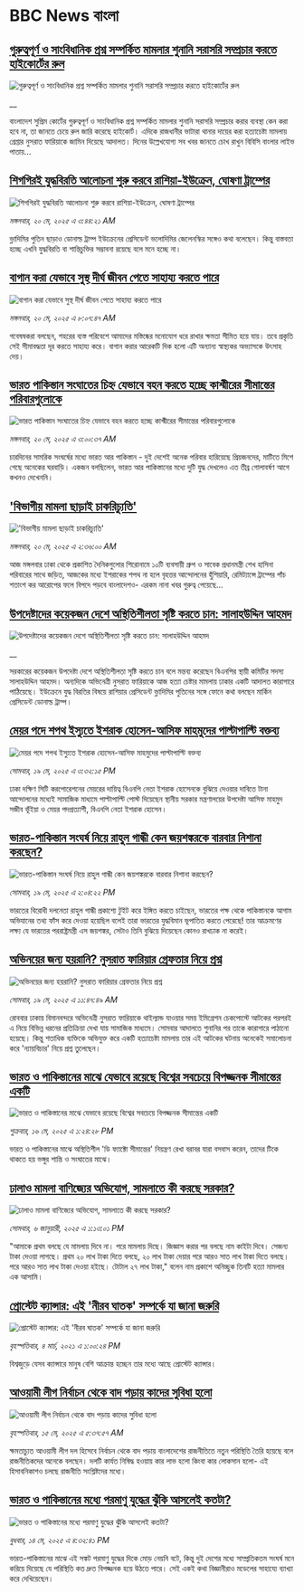 # BBC News বাংলা## [গুরুত্বপূর্ণ ও সাংবিধানিক প্রশ্ন সম্পর্কিত মামলার শুনানি সরাসরি সম্প্রচার করতে হাইকোর্টের রুল ](https://www.bbc.co.uk/bengali/live/cj0998p4ed4t?at_campaign=githubrss)![গুরুত্বপূর্ণ ও সাংবিধানিক প্রশ্ন সম্পর্কিত মামলার শুনানি সরাসরি সম্প্রচার করতে হাইকোর্টের রুল ](https://ichef.bbci.co.uk/ace/standard/240/cpsprodpb/d59f/live/c8b85ab0-3556-11f0-96c3-cf669419a2b0.jpg)__বাংলাদেশ সুপ্রিম কোর্টের গুরুত্বপূর্ণ ও সাংবিধানিক প্রশ্ন সম্পর্কিত মামলার শুনানি সরাসরি সম্প্রচার করার ব্যবস্থা কেন করা হবে না, তা জানতে চেয়ে রুল জারি করেছে হাইকোর্ট। এদিকে রাজধানীর ভাটারা থানার দায়ের করা হত্যাচেষ্টা মামলায় গ্রেপ্তার নুসরাত ফারিয়াকে জামিন দিয়েছে আদালত। দিনের উল্লেখযোগ্য সব খবর জানতে চোখ রাখুন বিবিসি বাংলার লাইভ পাতায়...## [শিগগিরই যুদ্ধবিরতি আলোচনা শুরু করবে রাশিয়া-ইউক্রেন, ঘোষণা ট্রাম্পের](https://www.bbc.com/bengali/articles/cvgd9g2mzjjo?at_campaign=githubrss)![শিগগিরই যুদ্ধবিরতি আলোচনা শুরু করবে রাশিয়া-ইউক্রেন, ঘোষণা ট্রাম্পের](https://ichef.bbci.co.uk/ace/standard/240/cpsprodpb/58b1/live/4b677240-3528-11f0-96c3-cf669419a2b0.jpg)_মঙ্গলবার, ২০ মে, ২০২৫ এ ৩:৪৪:২১ AM_ভ্লাদিমির পুতিন ছাড়াও ডোনাল্ড ট্রাম্প ইউক্রেনের প্রেসিডেন্ট ভলোদিমির জেলেনস্কির সঙ্গেও কথা বলেছেন। কিন্তু বাস্তবতা হচ্ছে এখনি যুদ্ধবিরতি বা শান্তিচুক্তির সম্ভাবনা রয়েছে বলে মনে হচ্ছে না।## [বাগান করা যেভাবে সুস্থ দীর্ঘ জীবন পেতে সাহায্য করতে পারে ](https://www.bbc.com/bengali/articles/crmkj47z1rlo?at_campaign=githubrss)![বাগান করা যেভাবে সুস্থ দীর্ঘ জীবন পেতে সাহায্য করতে পারে ](https://ichef.bbci.co.uk/ace/standard/240/cpsprodpb/8a78/live/fbd273f0-3302-11f0-96c3-cf669419a2b0.jpg)_মঙ্গলবার, ২০ মে, ২০২৫ এ ৮:০৭:৪৭ AM_গবেষষকরা বলছেন, শহরের ব্যস্ত পরিবেশে আমাদের মস্তিষ্কের মনোযোগ ধরে রাখার ক্ষমতা সীমিত হয়ে যায়। তবে প্রকৃতি সেই সীমাবদ্ধতা দূর করতে সাহায্য করে। বাগান করার আরেকটি দিক হলো এটি অন্যান্য স্বাস্থ্যকর অভ্যাসকে উৎসাহ দেয়।## [ভারত পাকিস্তান সংঘাতের চিহ্ন যেভাবে বহন করতে হচ্ছে কাশ্মীরের সীমান্তের পরিবারগুলোকে ](https://www.bbc.com/bengali/articles/cx2j8gl3kvpo?at_campaign=githubrss)![ভারত পাকিস্তান সংঘাতের চিহ্ন যেভাবে বহন করতে হচ্ছে কাশ্মীরের সীমান্তের পরিবারগুলোকে ](https://ichef.bbci.co.uk/ace/standard/240/cpsprodpb/4bbf/live/25fd5940-3558-11f0-b7a7-db7402bc2830.jpg)_মঙ্গলবার, ২০ মে, ২০২৫ এ ৩:০০:৩৭ AM_চারদিনের সামরিক সংঘর্ষের মধ্যে ভারত আর পাকিস্তান - দুই দেশেই অনেক পরিবার হারিয়েছে  প্রিয়জনদের, মাটিতে মিশে গেছে অনেকের ঘরবাড়ি। একজন বলছিলেন, ভারত আর পাকিস্তানের মধ্যে দুটি যুদ্ধ দেখলেও এত তীব্র গোলাবর্ষণ আগে কখনও দেখেননি।## ['বিভাগীয় মামলা ছাড়াই চাকরিচ্যুতি'](https://www.bbc.com/bengali/articles/clyg14e2gg5o?at_campaign=githubrss)!['বিভাগীয় মামলা ছাড়াই চাকরিচ্যুতি'](https://ichef.bbci.co.uk/ace/standard/240/cpsprodpb/ae47/live/5ae75bb0-3521-11f0-8947-7d6241f9fce9.jpg)_মঙ্গলবার, ২০ মে, ২০২৫ এ ২:৩৬:০০ AM_আজ মঙ্গলবার ঢাকা থেকে প্রকাশিত দৈনিকগুলোর শিরোনামে ১০টি ব্যবসায়ী গ্রুপ ও সাবেক প্রধানমন্ত্রী শেখ হাসিনা পরিবারের সাথে জড়িত, আজকের মধ্যে ইশরাকের শপথ না হলে বৃহত্তর আন্দোলনের হুঁশিয়ারি, রেমিট্যান্সে ট্রাম্পের পাঁচ শতাংশ কর আরোপের ফলে বিপদে পড়বে বাংলাদেশও- এরকম নানা খবর গুরুত্ব পেয়েছে…## [উপদেষ্টাদের কয়েকজন দেশে অস্থিতিশীলতা সৃষ্টি করতে চান: সালাহউদ্দিন আহমদ](https://www.bbc.co.uk/bengali/live/crk2xjxd1d4t?at_campaign=githubrss)![উপদেষ্টাদের কয়েকজন দেশে অস্থিতিশীলতা সৃষ্টি করতে চান: সালাহউদ্দিন আহমদ](https://ichef.bbci.co.uk/ace/standard/240/cpsprodpb/5441/live/b1f1ef70-34d0-11f0-96c3-cf669419a2b0.jpg)__সরকারের কয়েকজন উপদেষ্টা দেশে অস্থিতিশীলতা সৃষ্টি করতে চান বলে মন্তব্য করেছেন বিএনপির স্থায়ী কমিটির সদস্য সালাহউদ্দিন আহমদ। অন্যদিকে অভিনেত্রী নুসরাত ফারিয়াকে আজ হত্যা চেষ্টার মামলায় ঢাকার একটি আদালত কারাগারে পাঠিয়েছে। ইউক্রেনে যুদ্ধ বিরতির বিষয়ে রাশিয়ার প্রেসিডেন্ট ভ্লাদিমির পুতিনের সঙ্গে ফোনে কথা বলছেন মার্কিন প্রেসিডেন্ট ডোনাল্ড ট্রাম্প।## [মেয়র পদে শপথ ইস্যুতে ইশরাক হোসেন-আসিফ মাহমুদের পাল্টাপাল্টি বক্তব্য](https://www.bbc.com/bengali/articles/c9vgelvg23lo?at_campaign=githubrss)![মেয়র পদে শপথ ইস্যুতে ইশরাক হোসেন-আসিফ মাহমুদের পাল্টাপাল্টি বক্তব্য](https://ichef.bbci.co.uk/ace/standard/240/cpsprodpb/addf/live/5b08c800-34c1-11f0-8519-3b5a01ebe413.jpg)_সোমবার, ১৯ মে, ২০২৫ এ ৩:৩২:১৫ PM_ঢাকা দক্ষিণ সিটি করপোরেশনের মেয়রের দায়িত্ব বিএনপি নেতা ইশরাক হোসেনকে বুঝিয়ে দেওয়ার দাবিতে টানা আন্দোলনের মধ্যেই সামাজিক মাধ্যমে পাল্টাপাল্টি পোস্ট দিয়েছেন স্থানীয় সরকার মন্ত্রণালয়ের উপদেষ্টা আসিফ মাহমুদ সজীব ভূঁইয়া ও মেয়র পদপ্রত্যাশী, বিএনপি নেতা ইশরাক হোসেন।## [ভারত-পাকিস্তান সংঘর্ষ নিয়ে রাহুল গান্ধী কেন জয়শঙ্করকে বারবার নিশানা করছেন?](https://www.bbc.com/bengali/articles/c0mr9jn80w9o?at_campaign=githubrss)![ভারত-পাকিস্তান সংঘর্ষ নিয়ে রাহুল গান্ধী কেন জয়শঙ্করকে বারবার নিশানা করছেন?](https://ichef.bbci.co.uk/ace/standard/240/cpsprodpb/7b68/live/193cd4a0-34b4-11f0-96c3-cf669419a2b0.jpg)_সোমবার, ১৯ মে, ২০২৫ এ ২:০৪:২২ PM_ভারতের বিরোধী দলনেতা রাহুল গান্ধী প্রকাশ্যে টুইট করে ইঙ্গিত করতে চাইছেন, ভারতের পক্ষ থেকে পাকিস্তানকে আগাম অভিযানের তথ্য ফাঁস করে দেওয়া হয়েছিল বলেই তারা ভারতের যুদ্ধবিমান ভূপাতিত করতে পেরেছে! তার আক্রমণের লক্ষ্য যে ভারতের পররাষ্ট্রমন্ত্রী এস জয়শঙ্কর, সেটাও তিনি বুঝিয়ে দিয়েছেন কোনও রাখঢাক না করেই।## [অভিনয়ের জন্য হয়রানি? নুসরাত ফারিয়ার গ্রেফতার নিয়ে প্রশ্ন ](https://www.bbc.com/bengali/articles/c989gpn2y29o?at_campaign=githubrss)![অভিনয়ের জন্য হয়রানি? নুসরাত ফারিয়ার গ্রেফতার নিয়ে প্রশ্ন ](https://ichef.bbci.co.uk/ace/standard/240/cpsprodpb/cd15/live/91dc0cc0-349e-11f0-96c3-cf669419a2b0.jpg)_সোমবার, ১৯ মে, ২০২৫ এ ১১:৪৭:৪৯ AM_রোববার ঢাকায় বিমানবন্দরে অভিনেত্রী নুসরাত ফারিয়াকে থাইল্যান্ড যাওয়ার সময় ইমিগ্রেশন চেকপোস্টে আটকের পরপরই এ নিয়ে বিভিন্ন ধরনের প্রতিক্রিয়া দেখা যায় সামাজিক মাধ্যমে। সোমবার আদালতে শুনানির পর তাকে কারাগারে পাঠানো হয়েছে। কিন্তু শতাধিক ব্যক্তিকে অভিযুক্ত করে একটি হত্যাচেষ্টা মামলায় তার এই আটকের ঘটনায় অনেকেই সমালোচনা করে 'ন্যায়বিচার' নিয়ে প্রশ্ন তুলেছেন।## [ভারত ও পাকিস্তানের মাঝে যেভাবে রয়েছে বিশ্বের সবচেয়ে বিপজ্জনক সীমান্তের একটি](https://www.bbc.com/bengali/articles/c93lq5w5323o?at_campaign=githubrss)![ভারত ও পাকিস্তানের মাঝে যেভাবে রয়েছে বিশ্বের সবচেয়ে বিপজ্জনক সীমান্তের একটি](https://ichef.bbci.co.uk/ace/standard/240/cpsprodpb/ae43/live/cba263e0-3238-11f0-96c3-cf669419a2b0.jpg)_শুক্রবার, ১৬ মে, ২০২৫ এ ১:২৪:২৮ PM_ভারত ও পাকিস্তানের মাঝে অস্থিতিশীল 'ডি ফ্যাক্টো সীমান্তের' নিয়ন্ত্রণ রেখা বরাবর যারা বসবাস করেন, তাদের টিকে থাকতে হয় ভঙ্গুর শান্তি ও সংঘাতের মাঝে।## [ঢালাও মামলা বাণিজ্যের অভিযোগ, সামলাতে কী করছে সরকার?](https://www.bbc.com/bengali/articles/cz6l552xl72o?at_campaign=githubrss)![ঢালাও মামলা বাণিজ্যের অভিযোগ, সামলাতে কী করছে সরকার?](https://ichef.bbci.co.uk/ace/standard/240/cpsprodpb/46cd/live/53c206f0-cc1c-11ef-94cb-5f844ceb9e30.jpg)_সোমবার, ৬ জানুয়ারী, ২০২৫ এ ১:১৩:০১ PM_"আমাকে প্রথম বলছে যে মামলায় দিবে না। পরে মামলায় দিছে। জিজ্ঞাস করার পর বলছে নাম কাইটা দিবে। সেজন্য টাকা দেওয়া লাগছে। প্রথম ২০ লাখ টাকা দিতে বলছে, ২০ লাখ টাকা দেয়ার পরে আরও সাত লাখ টাকা দিতে বলছে। পরে আরও সাত লাখ টাকা দেওয়া হইছে। টোটাল ২৭ লাখ টাকা," বলেন নাম প্রকাশে অনিচ্ছুক তিনটি হত্যা মামলার এক আসামি।## [প্রোস্টেট ক্যান্সার: এই 'নীরব ঘাতক' সম্পর্কে যা জানা জরুরি](https://www.bbc.com/bengali/news-56278122?at_campaign=githubrss)![প্রোস্টেট ক্যান্সার: এই 'নীরব ঘাতক' সম্পর্কে যা জানা জরুরি](https://ichef.bbci.co.uk/ace/standard/240/cpsprodpb/CC99/production/_117377325_mediaitem117377324.jpg)_বৃহস্পতিবার, ৪ মার্চ, ২০২১ এ ১:০০:২৪ PM_বিশ্বজুড়ে যেসব ক্যান্সারে মানুষ বেশি আক্রান্ত হচ্ছেন তার মধ্যে আছে প্রোস্টেট ক্যান্সার।## [আওয়ামী লীগ নির্বাচন থেকে বাদ পড়ায় কাদের সুবিধা হলো](https://www.bbc.com/bengali/articles/cdxk9181n5go?at_campaign=githubrss)![আওয়ামী লীগ নির্বাচন থেকে বাদ পড়ায় কাদের সুবিধা হলো](https://ichef.bbci.co.uk/ace/standard/240/cpsprodpb/3f78/live/0eccb5a0-3110-11f0-8947-7d6241f9fce9.jpg)_বৃহস্পতিবার, ১৫ মে, ২০২৫ এ ৫:৩৭:৫৭ AM_ক্ষমতাচ্যুত আওয়ামী লীগ দল হিসেবে নির্বাচন থেকে বাদ পড়ায় বাংলাদেশের রাজনীতিতে নতুন পরিস্থিতি তৈরি হয়েছে বলে রাজনীতিকদের অনেকে বলছেন। দলটি কার্যত নিষিদ্ধ হওয়ায় কার লাভ হলো কিংবা কার লোকসান হলো- এই হিসাবনিকাশও চলছে রাজনীতি সংশ্লিষ্টদের মধ্যে।## [ভারত ও পাকিস্তানের মধ্যে পরমাণু যুদ্ধের ঝুঁকি আসলেই কতটা?](https://www.bbc.com/bengali/articles/c2lkdrk84n1o?at_campaign=githubrss)![ভারত ও পাকিস্তানের মধ্যে পরমাণু যুদ্ধের ঝুঁকি আসলেই কতটা?](https://ichef.bbci.co.uk/ace/standard/240/cpsprodpb/a572/live/1928c140-309f-11f0-8947-7d6241f9fce9.jpg)_বুধবার, ১৪ মে, ২০২৫ এ ৪:৩২:৪১ PM_ভারত-পাকিস্তানের মাঝে এই সঙ্কট পরমাণু যুদ্ধের দিকে মোড় নেয়নি বটে, কিন্তু দুই দেশের মধ্যে সাম্প্রতিকতম সংঘর্ষ মনে করিয়ে দিয়েছে যে পরিস্থিতি কত দ্রুত বিপজ্জনক হয়ে উঠতে পারে।
সেই একই কথা বিজ্ঞানীরাও মডেলের সাহায্যে ব্যাখ্যা করে দেখিয়েছেন।